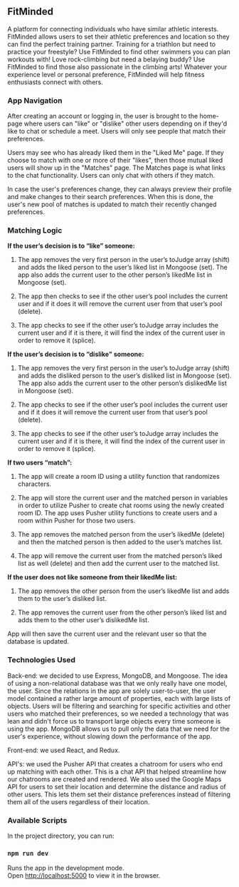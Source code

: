 ## FitMinded

A platform for connecting individuals who have similar athletic interests. FitMinded allows users to set their athletic preferences and location so they can find the perfect training partner. Training for a triathlon but need to practice your freestyle? Use FitMinded to find other swimmers you can plan workouts with! Love rock-climbing but need a belaying buddy? Use FitMinded to find those also passionate in the climbing arts! Whatever your experience level or personal preference, FitMinded will help fitness enthusiasts connect with others.


### App Navigation

After creating an account or logging in, the user is brought to the home-page where users can "like" or "dislike" other users depending on if they'd like to chat or schedule a meet. Users will only see people that match their preferences.

Users may see who has already liked them in the "Liked Me" page. If they choose to match with one or more of their "likes", then those mutual liked users will show up in the "Matches" page. The Matches page is what links to the chat functionality. Users can only chat with others if they match.

In case the user's preferences change, they can always preview their profile and make changes to their search preferences. When this is done, the user's new pool of matches is updated to match their recently changed preferences.


### Matching Logic

**If the user’s decision is to “like” someone:**

1) The app removes the very first person in the user’s toJudge array (shift) and adds the liked person to the user’s liked list in Mongoose (set). The app also adds the current user to the other person’s likedMe list in Mongoose (set).

2) The app then checks to see if the other user’s pool includes the current user and if it does it will remove the current user from that user’s pool (delete).

3) The app checks to see if the other user’s toJudge array includes the current user and if it is there, it will find the index of the current user in order to remove it (splice).


**If the user’s decision is to “dislike" someone:**

1) The app removes the very first person in the user’s toJudge array (shift) and adds the disliked person to the user’s disliked list in Mongoose (set). The app also adds the current user to the other person’s dislikedMe list in Mongoose (set).

2) The app checks to see if the other user’s pool includes the current user and if it does it will remove the current user from that user’s pool (delete).

3) The app checks to see if the other user’s toJudge array includes the current user and if it is there, it will find the index of the current user in order to remove it (splice).


**If two users “match”:**

1) The app will create a room ID using a utility function that randomizes characters.

2) The app will store the current user and the matched person in variables in order to utilize Pusher to create chat rooms using the newly created room ID. The app uses Pusher utility functions to create users and a room within Pusher for those two users.

3) The app removes the matched person from the user’s likedMe (delete) and then the matched person is then added to the user’s matches list.

4) The app will remove the current user from the matched person’s liked list as well (delete) and then add the current user to the matched list.


**If the user does not like someone from their likedMe list:**

1) The app removes the other person from the user’s likedMe list and adds them to the user’s disliked list.

2) The app removes the current user from the other person’s liked list and adds them to the other user’s dislikedMe list.


App will then save the current user and the relevant user so that the database is updated.


### Technologies Used

Back-end: we decided to use Express, MongoDB, and Mongoose. The idea of using a non-relational database was that we only really have one model, the user. Since the relations in the app are solely user-to-user, the user model contained a rather large amount of properties, each with large lists of objects. Users will be filtering and searching for specific activities and other users who matched their preferences, so we needed a technology that was lean and didn't force us to transport large objects every time someone is using the app. MongoDB allows us to pull only the data that we need for the user's experience, without slowing down the performance of the app.

Front-end: we used React, and Redux.

API's: we used the Pusher API that creates a chatroom for users who end up matching with each other. This is a chat API that helped streamline how our chatrooms are created and rendered. We also used the Google Maps API for users to set their location and determine the distance and radius of other users. This lets them set their distance preferences instead of filtering them all of the users regardless of their location.


### Available Scripts

In the project directory, you can run:

### `npm run dev`

Runs the app in the development mode.<br>
Open [http://localhost:5000](http://localhost:5000) to view it in the browser.